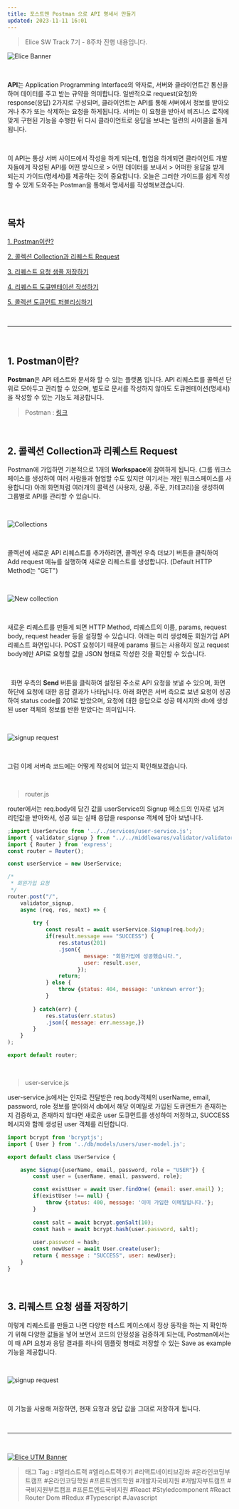 ```yaml
---
title: 포스트맨 Postman 으로 API 명세서 만들기
updated: 2023-11-11 16:01
---
```


> Elice SW Track 7기 - 8주차 진행 내용입니다.


![Elice Banner](/blog/assets/elice/SW7_top_banner.png)

&nbsp;

**API**는 Application Programming Interface의 약자로, 서버와 클라이언트간 통신을 하며 데이터를 주고 받는 규약을 의미합니다. 일반적으로 request(요청)와 response(응답) 2가지로 구성되며, 클라이언트는 API를 통해 서버에서 정보를 받아오거나 추가 또는 삭제하는 요청을 하게됩니다. 서버는 이 요청을 받아서 비즈니스 로직에 맞게 구현된 기능을 수행한 뒤 다시 클라이언트로 응답을 보내는 일련의 사이클을 돌게됩니다.

&nbsp;

이 API는 통상 서버 사이드에서 작성을 하게 되는데, 협업을 하게되면 클라이언트 개발자들에게 작성된 API를 어떤 방식으로 > 어떤 데이터를 보내서 > 어떠한 응답을 받게 되는지 가이드(명세서)를 제공하는 것이 중요합니다. 오늘은 그러한 가이드를 쉽게 작성할 수 있게 도와주는 Postman을 통해서 명세서를 작성해보겠습니다.


&nbsp;

## 목차
[1. Postman이란?](#1-postman이란)

[2. 콜렉션 Collection과 리퀘스트 Request](#2-콜렉션-collection과-리퀘스트-Request)

[3. 리퀘스트 요청 샘플 저장하기](#3-리퀘스트-요청-샘플-저장하기)

[4. 리퀘스트 도큐멘테이션 작성하기](#4-리퀘스트-도큐멘테이션-작성하기)

[5. 콜렉션 도큐먼트 퍼블리싱하기](#5-콜렉션-도큐먼트-퍼블리싱하기)


&nbsp;

---

&nbsp;
## 1. Postman이란?

**Postman**은 API 테스트와 문서화 할 수 있는 플랫폼 입니다. API 리퀘스트를 콜렉션 단위로 모아두고 관리할 수 있으며, 별도로 문서를 작성하지 않아도 도큐멘테이션(명세서)을 작성할 수 있는 기능도 제공합니다.
> Postman : [링크](https://www.postman.com/)

&nbsp;

## 2. 콜렉션 Collection과 리퀘스트 Request

Postman에 가입하면 기본적으로 1개의 **Workspace**에 참여하게 됩니다. (그룹 워크스페이스를 생성하여 여러 사람들과 협업할 수도 있지만 여기서는 개인 워크스페이스를 사용합니다) 아래 화면처럼 여러개의 콜렉션 (사용자, 상품, 주문, 카테고리)을 생성하여 그룹별로 API를 관리할 수 있습니다.

&nbsp;

![Collections](/blog/assets/posts/asset-postman-00-collection.png)

&nbsp;

콜렉션에 새로운 API 리퀘스트를 추가하려면, 콜렉션 우측 더보기 버튼을 클릭하여 Add request 메뉴를 실행하여 새로운 리퀘스트를 생성합니다. (Default HTTP Method는 "GET") 

&nbsp;

![New collection](/blog/assets/posts/asset-postman-01-new-request.png)

&nbsp;

새로운 리퀘스트를 만들게 되면 HTTP Method, 리퀘스트의 이름, params, request body, request header 등을 설정할 수 있습니다. 아래는 미리 생성해둔 회원가입 API 리퀘스트 화면입니다. POST 요청이기 때문에 params 필드는 사용하지 않고 request body에만 API로 요청할 값을 JSON 형태로 작성한 것을 확인할 수 있습니다.

&nbsp;

&nbsp;
화면 우측의 **Send** 버튼을 클릭하여 설정된 주소로 API 요청을 보낼 수 있으며, 화면 하단에 요청에 대한 응답 결과가 나타납니다. 아래 화면은 서버 측으로 보낸 요청이 성공하여 status code를 201로 받았으며, 요청에 대한 응답으로 성공 메시지와 db에 생성된 user 객체의 정보를 반환 받았다는 의미입니다. 

&nbsp;

![signup request](/blog/assets/posts/asset-postman-02-signup-post-request.png)

&nbsp;

그럼 이제 서버측 코드에는 어떻게 작성되어 있는지 확인해보겠습니다.

&nbsp;

> router.js

router에서는 req.body에 담긴 값을 userService의 Signup 메소드의 인자로 넘겨 리턴값을 받아와서, 성공 또는 실패 응답을 response 객체에 담아 보냅니다.

```javascript
;import UserService from '../../services/user-service.js';
import { validator_signup } from "../../middlewares/validator/validator-signup.js";
import { Router } from 'express';
const router = Router();

const userService = new UserService;

/*
 * 회원가입 요청
 */
router.post("/",
    validator_signup,
    async (req, res, next) => {
                
        try {
            const result = await userService.Signup(req.body);
            if(result.message === "SUCCESS") {
                res.status(201)
                .json({
                        message: "회원가입에 성공했습니다.",
                        user: result.user,
                      });
                return;
            } else {
                throw {status: 404, message: 'unknown error'};
            }
            
        } catch(err) {
            res.status(err.status)
            .json({ message: err.message,})
        }
    }
);

export default router;
```
&nbsp;
> user-service.js

user-service.js에서는 인자로 전달받은 req.body객체의 userName, email, password, role 정보를 받아와서 db에서 해당 이메일로 가입된 도큐먼트가 존재하는 지 검증하고, 존재하지 않다면 새로운 user 도큐먼트를 생성하여 저정하고, SUCCESS 메시지와 함께 생성된 user 객체를 리턴합니다.

```javascript
import bcrypt from 'bcryptjs';
import { User } from '../db/models/users/user-model.js';

export default class UserService {

    async Signup({userName, email, password, role = "USER"}) {
        const user = {userName, email, password, role};

        const existUser = await User.findOne( {email: user.email} );
        if(existUser !== null) {
            throw {status: 400, message: '이미 가입한 이메일입니다.'};
        } 
        
        const salt = await bcrypt.genSalt(10);
        const hash = await bcrypt.hash(user.password, salt);
        
        user.password = hash;
        const newUser = await User.create(user);
        return { message : "SUCCESS", user: newUser};
    }
}
```

&nbsp;

## 3. 리퀘스트 요청 샘플 저장하기

이렇게 리퀘스트를 만들고 나면 다양한 테스트 케이스에서 정상 동작을 하는 지 확인하기 위해 다양한 값들을 넣어 보면서 코드의 안정성을 검증하게 되는데, Postman에서는 이 때 API 요청과 응답 결과를 하나의 템플릿 형태로 저장할 수 있는 Save as example 기능을 제공합니다.

&nbsp;

![signup request](/blog/assets/posts/asset-postman-02-signup-post-request.png)

&nbsp;

이 기능을 사용해 저장하면, 현재 요청과 응답 값을 그대로 저장하게 됩니다.


&nbsp;

---
&nbsp;

[![Elice UTM Banner](/blog/assets/elice/SW7_jihoonkim_bottom_banner.png)](https://elice.training/track/sw?utm_source=sw7&utm_medium=blog&utm_campaign=challenge&utm_content=m2gzitm8b)
&nbsp;
> 태그 Tag : #엘리스트랙 #엘리스트랙후기 #리액트네이티브강좌 #온라인코딩부트캠프 #온라인코딩학원 #프론트엔드학원 #개발자국비지원 #개발자부트캠프 #국비지원부트캠프 #프론트엔드국비지원 #React #Styledcomponent #React Router Dom #Redux #Typescript #Javascript